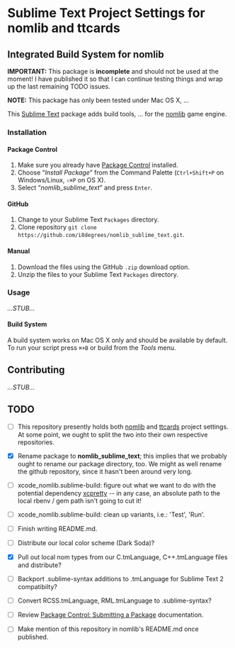 # Sublime Text Project Settings for nomlib and ttcards

## Integrated Build System for nomlib

**IMPORTANT:** This package is **incomplete** and should not be used at the moment! I have published it so that I can continue testing things and wrap up the last remaining TODO issues.

**NOTE:** This package has only been tested under Mac OS X, ...

This [Sublime Text](http://www.sublimetext.com/) package adds build tools, ... for the [nomlib](https://github.com/i8degrees/nomlib) game engine.

### Installation

#### Package Control

1. Make sure you already have [Package Control](http://wbond.net/sublime_packages/package_control/) installed.
2. Choose “*Install Package*” from the Command Palette (```Ctrl+Shift+P``` on Windows/Linux, ```⇧⌘P``` on OS X).
3. Select “*nomlib_sublime_text*” and press ```Enter```.

#### GitHub

1. Change to your Sublime Text ```Packages``` directory.
2. Clone repository ```git clone https://github.com/i8degrees/nomlib_sublime_text.git```.

#### Manual

1. Download the files using the GitHub ```.zip``` download option.
2. Unzip the files to your Sublime Text ```Packages``` directory.

### Usage

*...STUB...*

#### Build System

A build system works on Mac OS X only and should be available by default. To run your script press ```⌘+B``` or build from the *Tools* menu.

## Contributing

*...STUB...*

## TODO

- [ ] This repository presently holds both [nomlib](https://github.com/i8degrees/nomlib) and [ttcards](https://github.com/i8degrees/ttcards) project settings. At some point, we ought to split the two into their own respective repositories.

- [x] Rename package to **nomlib_sublime_text**; this implies that we probably ought to rename our package directory, too. We might as well rename the github repository, since it hasn't been around very long.

- [ ] xcode_nomlib.sublime-build: figure out what we want to do with the potential dependency [xcpretty](https://github.com/supermarin/xcpretty) -- in any case, an absolute path to the local rbenv / gem path isn't going to cut it!
- [ ] xcode_nomlib.sublime-build: clean up variants, i.e.: 'Test', 'Run'.

- [ ] Finish writing README.md.
- [ ] Distribute our local color scheme (Dark Soda)?
- [x] Pull out local nom types from our C.tmLanguage, C++.tmLanguage files and
distribute?
- [ ] Backport .sublime-syntax additions to .tmLanguage for Sublime Text 2
compatibilty?
- [ ] Convert RCSS.tmLanguage, RML.tmLanguage to .sublime-syntax?

- [ ] Review [Package Control: Submitting a Package](https://packagecontrol.io/docs/submitting_a_package) documentation.
- [ ] Make mention of this repository in nomlib's README.md once published.
